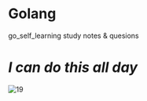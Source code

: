 # Golang
go_self_learning 
study notes & quesions  
#  **_I can do this all day_**

![19](https://user-images.githubusercontent.com/124338898/226287054-b1e3c1d9-6ad0-4e86-a4b8-b4ad9eafb48b.jpg)
